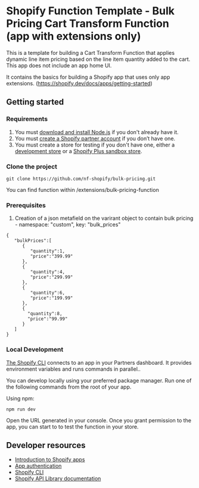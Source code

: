 # Shopify Function Template - Bulk Pricing Cart Transform Function (app with extensions only)

This is a template for building a Cart Transform Function that applies dynamic line item pricing based on the line item quantity added to the cart. This app does not include an app home UI.

It contains the basics for building a Shopify app that uses only app extensions. (https://shopify.dev/docs/apps/getting-started)

## Getting started

### Requirements

1. You must [download and install Node.js](https://nodejs.org/en/download/) if you don't already have it.
1. You must [create a Shopify partner account](https://partners.shopify.com/signup) if you don’t have one.
1. You must create a store for testing if you don't have one, either a [development store](https://help.shopify.com/en/partners/dashboard/development-stores#create-a-development-store) or a [Shopify Plus sandbox store](https://help.shopify.com/en/partners/dashboard/managing-stores/plus-sandbox-store).

### Clone the project
```
git clone https://github.com/nf-shopify/bulk-pricing.git
```
You can find function within /extensions/bulk-pricing-function

### Prerequisites

1. Creation of a json metafield on the varirant object to contain bulk pricing - namespace: "custom", key: "bulk_prices"
```
{
   "bulkPrices":[
      {
         "quantity":1,
         "price":"399.99"
      },
      {
         "quantity":4,
         "price":"299.99"
      },
      {
         "quantity":6,
         "price":"199.99"
      },
      {
        "quantity":8,
        "price":"99.99"
      }
   ]
}
```


### Local Development

[The Shopify CLI](https://shopify.dev/docs/apps/tools/cli) connects to an app in your Partners dashboard. It provides environment variables and runs commands in parallel..

You can develop locally using your preferred package manager. Run one of the following commands from the root of your app.

Using npm:

```shell
npm run dev
```

Open the URL generated in your console. Once you grant permission to the app, you can start to to test the function in your store.


## Developer resources

- [Introduction to Shopify apps](https://shopify.dev/docs/apps/getting-started)
- [App authentication](https://shopify.dev/docs/apps/auth)
- [Shopify CLI](https://shopify.dev/docs/apps/tools/cli)
- [Shopify API Library documentation](https://github.com/Shopify/shopify-api-js#readme)



